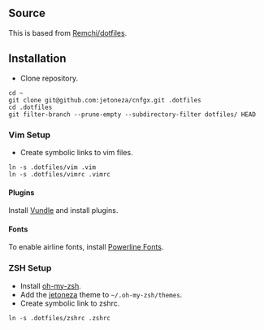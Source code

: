 ## Source
This is based from [Remchi/dotfiles](https://github.com/Remchi/dotfiles).

## Installation

* Clone repository.

```
cd ~
git clone git@github.com:jetoneza/cnfgx.git .dotfiles
cd .dotfiles
git filter-branch --prune-empty --subdirectory-filter dotfiles/ HEAD
```

### Vim Setup

* Create symbolic links to vim files.

```
ln -s .dotfiles/vim .vim
ln -s .dotfiles/vimrc .vimrc
```

#### Plugins

Install [Vundle](https://github.com/VundleVim/Vundle.vim) and install plugins.

#### Fonts

To enable airline fonts, install [Powerline Fonts](https://github.com/powerline/fonts).

### ZSH Setup

* Install [oh-my-zsh](https://github.com/robbyrussell/oh-my-zsh).
* Add the [jetoneza](https://github.com/jetoneza/cnfgx/tree/master/dotfiles/oh-my-zsh) theme to `~/.oh-my-zsh/themes`.
* Create symbolic link to zshrc.

```
ln -s .dotfiles/zshrc .zshrc
```
